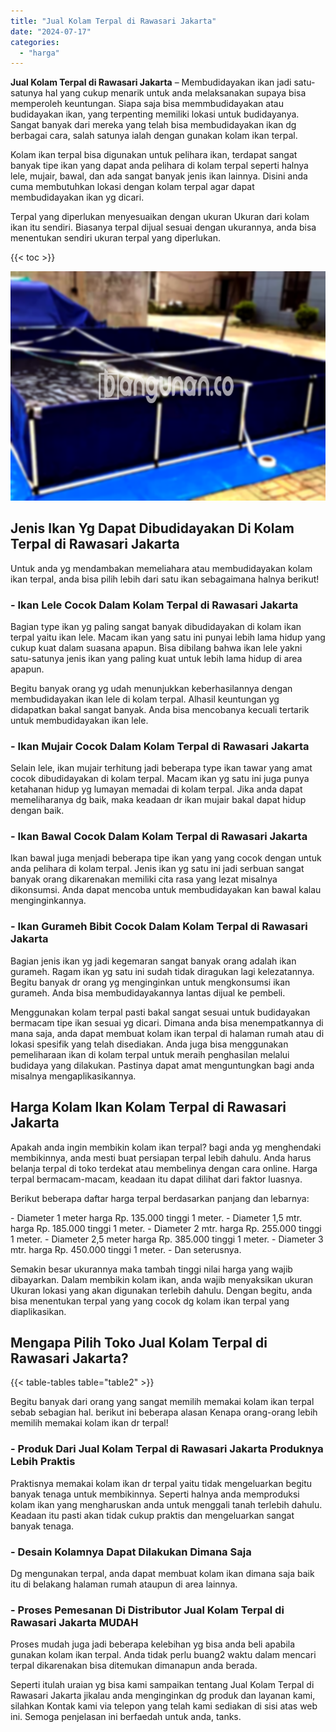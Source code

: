 ```yaml
---
title: "Jual Kolam Terpal di Rawasari Jakarta"
date: "2024-07-17"
categories: 
  - "harga"
---
```


**Jual Kolam Terpal di Rawasari Jakarta** – Membudidayakan ikan jadi satu-satunya hal yang cukup menarik untuk anda melaksanakan supaya bisa memperoleh keuntungan. Siapa saja bisa memmbudidayakan atau budidayakan ikan, yang terpenting memiliki lokasi untuk budidayanya. Sangat banyak dari mereka yang telah bisa membudidayakan ikan dg berbagai cara, salah satunya ialah dengan gunakan kolam ikan terpal.

Kolam ikan terpal bisa digunakan untuk pelihara ikan, terdapat sangat banyak tipe ikan yang dapat anda pelihara di kolam terpal seperti halnya lele, mujair, bawal, dan ada sangat banyak jenis ikan lainnya. Disini anda cuma membutuhkan lokasi dengan kolam terpal agar dapat membudidayakan ikan yg dicari.

Terpal yang diperlukan menyesuaikan dengan ukuran Ukuran dari kolam ikan itu sendiri. Biasanya terpal dijual sesuai dengan ukurannya, anda bisa menentukan sendiri ukuran terpal yang diperlukan.

{{< toc >}}

![Jual Kolam Terpal di Rawasari Jakarta](/images/jual-kolam-terpal-48.png)

## Jenis Ikan Yg Dapat Dibudidayakan Di Kolam Terpal di Rawasari Jakarta

Untuk anda yg mendambakan memeliahara atau membudidayakan kolam ikan terpal, anda bisa pilih lebih dari satu ikan sebagaimana halnya berikut!

### \- Ikan Lele Cocok Dalam Kolam Terpal di Rawasari Jakarta

Bagian type ikan yg paling sangat banyak dibudidayakan di kolam ikan terpal yaitu ikan lele. Macam ikan yang satu ini punyai lebih lama hidup yang cukup kuat dalam suasana apapun. Bisa dibilang bahwa ikan lele yakni satu-satunya jenis ikan yang paling kuat untuk lebih lama hidup di area apapun.

Begitu banyak orang yg udah menunjukkan keberhasilannya dengan membudidayakan ikan lele di kolam terpal. Alhasil keuntungan yg didapatkan bakal sangat banyak. Anda bisa mencobanya kecuali tertarik untuk membudidayakan ikan lele.

### \- Ikan Mujair Cocok Dalam Kolam Terpal di Rawasari Jakarta

Selain lele, ikan mujair terhitung jadi beberapa type ikan tawar yang amat cocok dibudidayakan di kolam terpal. Macam ikan yg satu ini juga punya ketahanan hidup yg lumayan memadai di kolam terpal. Jika anda dapat memeliharanya dg baik, maka keadaan dr ikan mujair bakal dapat hidup dengan baik.

### \- Ikan Bawal Cocok Dalam Kolam Terpal di Rawasari Jakarta

Ikan bawal juga menjadi beberapa tipe ikan yang yang cocok dengan untuk anda pelihara di kolam terpal. Jenis ikan yg satu ini jadi serbuan sangat banyak orang dikarenakan memiliki cita rasa yang lezat misalnya dikonsumsi. Anda dapat mencoba untuk membudidayakan kan bawal kalau menginginkannya.

### \- Ikan Gurameh Bibit Cocok Dalam Kolam Terpal di Rawasari Jakarta

Bagian jenis ikan yg jadi kegemaran sangat banyak orang adalah ikan gurameh. Ragam ikan yg satu ini sudah tidak diragukan lagi kelezatannya. Begitu banyak dr orang yg menginginkan untuk mengkonsumsi ikan gurameh. Anda bisa membudidayakannya lantas dijual ke pembeli.

Menggunakan kolam terpal pasti bakal sangat sesuai untuk budidayakan bermacam tipe ikan sesuai yg dicari. Dimana anda bisa menempatkannya di mana saja, anda dapat membuat kolam ikan terpal di halaman rumah atau di lokasi spesifik yang telah disediakan. Anda juga bisa menggunakan pemeliharaan ikan di kolam terpal untuk meraih penghasilan melalui budidaya yang dilakukan. Pastinya dapat amat menguntungkan bagi anda misalnya mengaplikasikannya.

## Harga Kolam Ikan Kolam Terpal di Rawasari Jakarta

Apakah anda ingin membikin kolam ikan terpal? bagi anda yg menghendaki membikinnya, anda mesti buat persiapan terpal lebih dahulu. Anda harus belanja terpal di toko terdekat atau membelinya dengan cara online. Harga terpal bermacam-macam, keadaan itu dapat dilihat dari faktor luasnya.

Berikut beberapa daftar harga terpal berdasarkan panjang dan lebarnya:

\- Diameter 1 meter harga Rp. 135.000 tinggi 1 meter. - Diameter 1,5 mtr. harga Rp. 185.000 tinggi 1 meter. - Diameter 2 mtr. harga Rp. 255.000 tinggi 1 meter. - Diameter 2,5 meter harga Rp. 385.000 tinggi 1 meter. - Diameter 3 mtr. harga Rp. 450.000 tinggi 1 meter. - Dan seterusnya.

Semakin besar ukurannya maka tambah tinggi nilai harga yang wajib dibayarkan. Dalam membikin kolam ikan, anda wajib menyaksikan ukuran Ukuran lokasi yang akan digunakan terlebih dahulu. Dengan begitu, anda bisa menentukan terpal yang yang cocok dg kolam ikan terpal yang diaplikasikan.

## Mengapa Pilih Toko Jual Kolam Terpal di Rawasari Jakarta?

{{< table-tables table="table2" >}}

Begitu banyak dari orang yang sangat memilih memakai kolam ikan terpal sebab sebagian hal. berikut ini beberapa alasan Kenapa orang-orang lebih memilih memakai kolam ikan dr terpal!

### \- Produk Dari Jual Kolam Terpal di Rawasari Jakarta Produknya Lebih Praktis

Praktisnya memakai kolam ikan dr terpal yaitu tidak mengeluarkan begitu banyak tenaga untuk membikinnya. Seperti halnya anda memproduksi kolam ikan yang mengharuskan anda untuk menggali tanah terlebih dahulu. Keadaan itu pasti akan tidak cukup praktis dan mengeluarkan sangat banyak tenaga.

### \- Desain Kolamnya Dapat Dilakukan Dimana Saja

Dg mengunakan terpal, anda dapat membuat kolam ikan dimana saja baik itu di belakang halaman rumah ataupun di area lainnya.

### \- Proses Pemesanan Di Distributor Jual Kolam Terpal di Rawasari Jakarta MUDAH

Proses mudah juga jadi beberapa kelebihan yg bisa anda beli apabila gunakan kolam ikan terpal. Anda tidak perlu buang2 waktu dalam mencari terpal dikarenakan bisa ditemukan dimanapun anda berada.

Seperti itulah uraian yg bisa kami sampaikan tentang Jual Kolam Terpal di Rawasari Jakarta jikalau anda menginginkan dg produk dan layanan kami, silahkan Kontak kami via telepon yang telah kami sediakan di sisi atas web ini. Semoga penjelasan ini berfaedah untuk anda, tanks.
